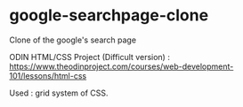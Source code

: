 # google-searchpage-clone
Clone of the google's search page

ODIN HTML/CSS Project (Difficult version) : https://www.theodinproject.com/courses/web-development-101/lessons/html-css

Used : grid system of CSS.
